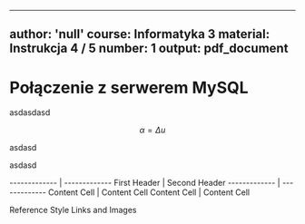 
---
author: 'null'
course: Informatyka 3
material: Instrukcja 4 / 5
number: 1
output: pdf_document
---

# Połączenie z serwerem MySQL

asdasdasd

$$\alpha=\Delta u$$

asdasd

asdasd

------------- | -------------
First Header  | Second Header
------------- | -------------
Content Cell  | Content Cell
Content Cell  | Content Cell

Reference Style Links and Images

